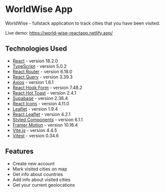 # WorldWise App

WorldWise - fullstack application to track cities that you have been visited.

Live demo: https://world-wise-reactapp.netlify.app/

## Technologies Used

- [React](https://react.dev/) - version 18.2.0
- [TypeScript](https://www.typescriptlang.org/) - version 5.0.2
- [React Router](https://reactrouter.com/en/main) - version 6.18.0
- [React Query](https://tanstack.com/) - version 3.39.3
- [Axios](https://axios-http.com/) - version 1.6.1
- [React Hook Form](https://react-hook-form.com) - version 7.48.2
- [React Hot Toast](https://react-hot-toast.com) - version 2.4.1
- [Supabase](https://supabase.com/) - version 2.38.4
- [React Icons](https://react-icons.github.io/react-icons/) - version 4.11.0
- [Leaflet](https://leafletjs.com/) - version 1.9.4
- [React Leaflet](https://react-leaflet.js.org/) - version 4.2.1
- [Styled Components](https://styled-components.com/) - version 6.1.1
- [Framer Motion](https://www.framer.com/motion/) - version 10.16.4
- [Vite.js](https://vitejs.dev/) - version 4.4.5
- [Vitest](https://vitest.dev) - version 0.34.6

## Features

- Create new account
- Mark visited cities on map
- Get info about countries
- Add info about visited cities
- Get your current geolocations

